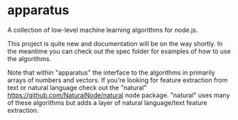 
apparatus
=========

A collection of low-level machine learning algorithms for node.js.

This project is quite new and documentation will be on the way shortly. 
In the meantime you can check out the spec folder for examples of how
to use the algorithms. 

Note that within "apparatus" the interface to the algorithms in 
primarily arrays of numbers and vectors. If you're  looking for feature
extraction from text or natural language check out the "natural" 
https://github.com/NaturalNode/natural node package. "natural" uses
many of these algorithms but adds a layer of natural language/text 
feature extraction.
